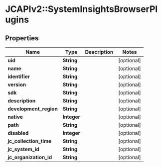 # JCAPIv2::SystemInsightsBrowserPlugins

## Properties
Name | Type | Description | Notes
------------ | ------------- | ------------- | -------------
**uid** | **String** |  | [optional] 
**name** | **String** |  | [optional] 
**identifier** | **String** |  | [optional] 
**version** | **String** |  | [optional] 
**sdk** | **String** |  | [optional] 
**description** | **String** |  | [optional] 
**development_region** | **String** |  | [optional] 
**native** | **Integer** |  | [optional] 
**path** | **String** |  | [optional] 
**disabled** | **Integer** |  | [optional] 
**jc_collection_time** | **String** |  | [optional] 
**jc_system_id** | **String** |  | [optional] 
**jc_organization_id** | **String** |  | [optional] 


